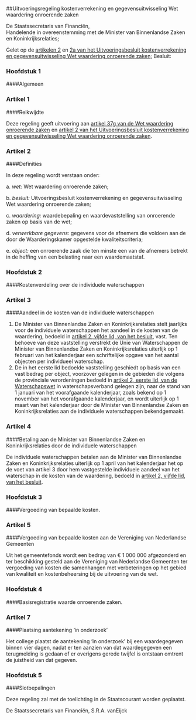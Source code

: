 <meta http-equiv='Content-Type' content='text/html; charset=utf-8' />

##Uitvoeringsregeling kostenverrekening en gegevensuitwisseling Wet waardering onroerende zaken

De Staatssecretaris van Financiën,  
Handelende in overeenstemming met de Minister van Binnenlandse Zaken en Koninkrijksrelaties;

Gelet op de [artikelen 2](../../../../../../../../AMvB/uitvoeringsbesluit/kostenverrekening/en/gegevensuitwisseling/wet/etc/BWBR0007230/README.md) en [2a van het Uitvoeringsbesluit kostenverrekening en gegevensuitwisseling Wet waardering onroerende zaken](../../../../../../../../AMvB/uitvoeringsbesluit/kostenverrekening/en/gegevensuitwisseling/wet/etc/BWBR0007230/README.md);
Besluit:     
### Hoofdstuk  1  

####Algemeen

### Artikel  1  

####Reikwijdte

Deze regeling geeft uitvoering aan [artikel 37g van de Wet waardering onroerende zaken](../../../../../../../../wet/wet/waardering/onroerende/zaken/BWBR0007119/README.md) en [artikel 2 van het Uitvoeringsbesluit kostenverrekening en gegevensuitwisseling Wet waardering onroerende zaken](../../../../../../../../AMvB/uitvoeringsbesluit/kostenverrekening/en/gegevensuitwisseling/wet/etc/BWBR0007230/README.md).  

### Artikel  2  

####Definities

In deze regeling wordt verstaan onder: 

a. *wet:* Wet waardering onroerende zaken;  

b. *besluit:* Uitvoeringsbesluit kostenverrekening en gegevensuitwisseling Wet waardering onroerende zaken;  

c. *waardering:* waardebepaling en waardevaststelling van onroerende zaken op basis van de wet;  

d. *verwerkbare gegevens:* gegevens voor de afnemers die voldoen aan de door de Waarderingskamer opgestelde kwaliteitscriteria;  

e. *object:* een onroerende zaak die ten minste een van de afnemers betrekt in de heffing van een belasting naar een waardemaatstaf.    

### Hoofdstuk  2  

####Kostenverdeling over de individuele waterschappen

### Artikel  3  

####Aandeel in de kosten van de individuele waterschappen

1.  De Minister van Binnenlandse Zaken en Koninkrijksrelaties stelt jaarlijks voor de individuele waterschappen het aandeel in de kosten van de waardering, bedoeld in [artikel 2, vijfde lid, van het besluit](../../../../../../../../AMvB/uitvoeringsbesluit/kostenverrekening/en/gegevensuitwisseling/wet/etc/BWBR0007230/README.md), vast. Ten behoeve van deze vaststelling verstrekt de Unie van Waterschappen de Minister van Binnenlandse Zaken en Koninkrijksrelaties uiterlijk op 1 februari van het kalenderjaar een schriftelijke opgave van het aantal objecten per individueel waterschap.   
2.  De in het eerste lid bedoelde vaststelling geschiedt op basis van een vast bedrag per object, voorzover gelegen in de gebieden die volgens de provinciale verordeningen bedoeld in [artikel 2, eerste lid, van de Waterschapswet](../../../../../../../../wet/waterschapswet/BWBR0005108/README.md) in waterschapsverband gelegen zijn, naar de stand van 1 januari van het voorafgaande kalenderjaar, zoals bekend op 1 november van het voorafgaande kalenderjaar, en wordt uiterlijk op 1 maart van het kalenderjaar door de Minister van Binnenlandse Zaken en Koninkrijksrelaties aan de individuele waterschappen bekendgemaakt.   

### Artikel  4  

####Betaling aan de Minister van Binnenlandse Zaken en Koninkrijksrelaties door de individuele waterschappen

De individuele waterschappen betalen aan de Minister van Binnenlandse Zaken en Koninkrijksrelaties uiterlijk op 1 april van het kalenderjaar het op de voet van artikel 3 door hem vastgestelde individuele aandeel van het waterschap in de kosten van de waardering, bedoeld in [artikel 2, vijfde lid, van het besluit](../../../../../../../../AMvB/uitvoeringsbesluit/kostenverrekening/en/gegevensuitwisseling/wet/etc/BWBR0007230/README.md).  

### Hoofdstuk  3  

####Vergoeding van bepaalde kosten.

### Artikel  5  

####Vergoeding van bepaalde kosten aan de Vereniging van Nederlandse Gemeenten

Uit het gemeentefonds wordt een bedrag van € 1 000 000 afgezonderd en ter beschikking gesteld aan de Vereniging van Nederlandse Gemeenten ter vergoeding van kosten die samenhangen met verbeteringen op het gebied van kwaliteit en kostenbeheersing bij de uitvoering van de wet.  

### Hoofdstuk  4  

####Basisregistratie waarde onroerende zaken.

### Artikel  7  

####Plaatsing aantekening ‘in onderzoek’

Het college plaatst de aantekening ‘in onderzoek’ bij een waardegegeven binnen vier dagen, nadat er ten aanzien van dat waardegegeven een terugmelding is gedaan of er overigens gerede twijfel is ontstaan omtrent de juistheid van dat gegeven.  

### Hoofdstuk  5  

####Slotbepalingen

Deze regeling zal met de toelichting in de Staatscourant worden geplaatst.   

De 
Staatssecretaris van Financiën, 
S.R.A. vanEijck    
